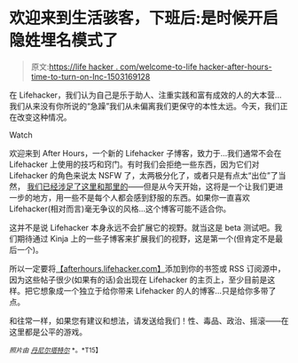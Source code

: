 # 欢迎来到生活骇客，下班后:是时候开启隐姓埋名模式了

> 原文:[https://life hacker . com/welcome-to-life hacker-after-hours-time-to-turn-on-Inc-1503169128](https://lifehacker.com/welcome-to-lifehacker-after-hours-time-to-turn-on-inc-1503169128)

在 Lifehacker，我们认为自己是乐于助人、注重实践和富有成效的人的大本营...我们从来没有你所说的“急躁”我们从未偏离我们更保守的本性太远。今天，我们正在改变这种情况。

Watch

欢迎来到 After Hours，一个新的 Lifehacker 子博客，致力于...我们通常不会在 Lifehacker 上使用的技巧和窍门。有时我们会拒绝一些东西，因为它们对 Lifehacker 的角色来说太 NSFW 了，太两极分化了，或者只是有点太“出位”了当然， [我们已经涉足了这里和那里的](https://lifehacker.com/how-to-practice-safe-sexting-without-resorting-to-digi-698798261)——但是从今天开始，这将是一个让我们更进一步的地方，用一些不是每个人都会感到舒服的东西。如果你一直喜欢 Lifehacker(相对而言)毫无争议的风格...这个博客可能不适合你。

这并不是说 Lifehacker 本身永远不会扩展它的视野。就当这是 beta 测试吧。我们期待通过 Kinja 上的一些子博客来扩展我们的视野，这是第一个(但肯定不是最后一个)。

所以一定要将[【afterhours.lifehacker.com】](http://afterhours.lifehacker.com)添加到你的书签或 RSS 订阅源中，因为这些帖子很少(如果有的话)会出现在 Lifehacker 的主页上，至少目前是这样。把它想象成一个独立于给你带来 Lifehacker 的人的博客...只是给你多带了点。

和往常一样，如果您有建议和想法，请发送给我们！性、毒品、政治、摇滚——在这里都是公平的游戏。

<small>*照片由*</small> [<small>*丹尼尔塔特尔*</small>](http://www.flickr.com/photos/dt10111/2870484342/) <small>*。*T15】</small>